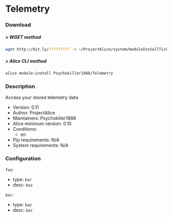 # Telemetry

### Download

##### > WGET method
```bash
wget http://bit.ly/????????? -O ~/ProjectAlice/system/moduleInstallTickets/Telemetry.install
```

##### > Alice CLI method
```bash
alice module:install Psychokiller1888/Telemetry
```

### Description
Access your stored telemetry data

- Version: 0.11
- Author: ProjectAlice
- Maintainers: Psychokiller1888
- Alice minimum version: 0.10
- Conditions:
  - en
- Pip requirements: N/A
- System requirements: N/A

### Configuration


`foo`:
 - type: `bar`
 - desc: `baz`

`bar`:
 - type: `baz`
 - desc: `bar`

